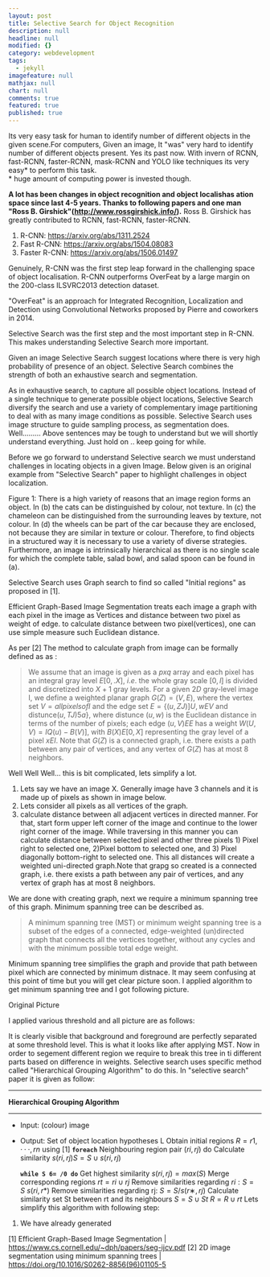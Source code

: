 ```yaml
---
layout: post
title: Selective Search for Object Recognition
description: null
headline: null
modified: {}
category: webdevelopment
tags:
  - jekyll
imagefeature: null
mathjax: null
chart: null
comments: true
featured: true
published: true
---
```



Its very easy task for human to identify number of different objects in the given scene.For computers, Given an image, It "was" very hard to identify number of different objects present.  Yes its past now. With invern of RCNN, fast-RCNN, faster-RCNN, mask-RCNN and YOLO like techniques its very easy* to perform this task.  
\* huge amount of computing power is invested though.

**A lot has been changes in object recognition and  object localishas ation space since last 4-5 years. Thanks to following papers and one man "Ross B. Girshick"(http://www.rossgirshick.info/).**
Ross B. Girshick has greatly contributed to RCNN, fast-RCNN, faster-RCNN.

1) R-CNN: https://arxiv.org/abs/1311.2524​
2) Fast R-CNN: https://arxiv.org/abs/1504.08083​
3) Faster R-CNN: https://arxiv.org/abs/1506.01497​

Genuinely, R-CNN was the first step leap forward in the challenging space of object localisation. R-CNN outperforms OverFeat by a large margin on the 200-class ILSVRC2013 detection dataset.

"OverFeat" is an approach for Integrated Recognition, Localization and Detection using Convolutional Networks  proposed by Pierre  and coworkers in 2014.

Selective Search was the first step and the most important step in R-CNN. This makes understanding Selective Search more important.

Given an image Selective Search suggest locations where there is very high probability of presence of an object. Selective Search combines the strength of both an exhaustive search and segmentation.

As in exhaustive search, to capture all possible object locations. Instead of a single technique to generate possible object locations, Selective Search diversify the search and use a variety of complementary image partitioning to deal with as many image conditions as possible.
Selective Search uses image structure to guide sampling process, as segmentation does.
Well......... Above sentences may be tough to understand but we will shortly understand everything. Just hold on .. keep going for while.

Before we go forward to understand Selective search we must understand challenges in locating objects in a given Image. Below given is an original example from "Selective Search" paper to highlight challenges in object localization.

Figure 1: There is a high variety of reasons that an image region forms an object. In (b) the cats can be distinguished by colour, not texture. In (c) the chameleon can be distinguished from the surrounding leaves by texture, not colour. In (d) the wheels can be part of the car because they are enclosed, not because they are similar in texture or colour. Therefore, to find objects in a structured way it is necessary to use a variety of diverse strategies. Furthermore, an image is intrinsically hierarchical as there is no single scale for which the complete table, salad bowl, and salad spoon can be found in (a).

Selective Search uses Graph search to find so called "Initial regions" as proposed in [1].

Efficient Graph-Based Image Segmentation treats each image a graph with each pixel in the image as Vertices and distance between two pixel as weight of edge.
to calculate distance between two pixel(vertices), one can use simple measure such Euclidean distance.

As per [2] The method to calculate graph from image can be formally defined as as :

> We assume that an image is given as a $p x q$ array and each pixel has an integral gray level $E [0,.X]$, $i.e.$ the whole gray scale $[0, l]$ is divided and discretized into $X + 1$ gray levels. For a given $2D$ gray-level image I, we define a weighted planar graph $G(Z) = (V,E)$, where the vertex set $V = {all pixels of I}$ and the edge set $E = \{(u, ZJ)]U, w E V$ and distunce$(u, TJ) 5 a\}$, where distunce $(u, w)$ is the Euclidean distance in terms of the number of pixels; each edge $(u, V) E E$ has a weight $W(U, V) = IQ(u) - B(V)]$, with $B(X) E [0, X]$ representing the gray level of a pixel $x E I$. Note that $G(Z)$ is a connected
graph, i.e. there exists a path between any pair of
vertices, and any vertex of $G(Z)$ has at most 8 neighbors.

Well Well Well... this is bit complicated, lets simplify a lot.
1) Lets say we have an image X. Generally image have 3 channels and it is made up of pixels as shown in image below.
2) Lets consider all pixels as all vertices of the graph.
3) calculate distance between all adjacent vertices in directed manner. For that, start form upper left corner of the image
and continue to the lower right corner of the image. While traversing in this manner you can calculate distance
between selected pixel and other three pixels 1) Pixel right to selected one, 2)Pixel bottom to selected one, and 3) Pixel diagonally bottom-right to selected one.
This all distances will create a weighted uni-directed graph.Note that grapg so created is a connected graph, i.e. there exists a path between any pair of
vertices, and any vertex of graph has at most 8 neighbors.

We are done with creating graph, next we require a minimum spanning tree of this graph. Minimum spanning tree can be described as.

>A minimum spanning tree (MST) or minimum weight spanning tree is a subset of the edges of a connected, edge-weighted (un)directed graph that connects all the vertices together, without any cycles and with the minimum possible total edge weight.

Minimum spanning tree simplifies the graph and provide that path between pixel which are connected by minimum distnace. It may
seem confusing at this point of time but you will get clear picture soon. I applied algorithm to get minimum spanning tree and I got following picture.

Original Picture

I applied various threshold and all picture are as follows:


It is clearly visible that background and foreground are perfectly separated at some threshold level.
This is what it looks like after applying MST.
Now in order to segement different region we require to break this tree in ti different parts based on
difference in weights. Selective search uses specific method called "Hierarchical Grouping Algorithm" to do this. In "selective search" paper it is given as follow:
___
**Hierarchical Grouping Algorithm**
___
* Input: (colour) image
* Output: Set of object location hypotheses L
 Obtain initial regions $R = {r1,··· ,rn}$ using [1]
**`foreach`**
  Neighbouring region pair $(ri,rj)$ do
 Calculate similarity $s(ri,rj) S = S∪s(ri,rj)$

  **`while S 6= /0 do`**
Get highest similarity $s(ri,rj) = max(S)$
Merge corresponding regions $rt = ri ∪rj$
Remove similarities regarding $ri: S = S \ s(ri,r$*)
Remove similarities regarding rj: $S = S/s(r$∗$,rj)$
Calculate similarity set St between rt and its neighbours
$S = S∪St$
$R = R∪rt$
Lets simplify this algorithm with following step:
1)  We have already generated


[1] Efficient Graph-Based Image Segmentation | https://www.cs.cornell.edu/~dph/papers/seg-ijcv.pdf
[2] 2D image segmentation using minimum spanning trees | https://doi.org/10.1016/S0262-8856(96)01105-5
